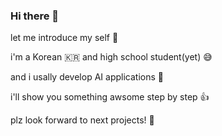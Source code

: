 ### Hi there 👋
let me introduce my self 🤔

i'm a Korean 🇰🇷 and high school student(yet) 😅

and i usally develop AI applications 🤖

i'll show you something awsome step by step 👍

plz look forward to next projects! 🙂


<!--
**StrongHigh/stronghigh** is a ✨ _special_ ✨ repository because its `README.md` (this file) appears on your GitHub profile.

Here are some ideas to get you started:

- 🔭 I’m currently working on ...
- 🌱 I’m currently learning ...
- 👯 I’m looking to collaborate on ...
- 🤔 I’m looking for help with ...
- 💬 Ask me about ...
- 📫 How to reach me: ...
- 😄 Pronouns: ...
- ⚡ Fun fact: ...
-->
